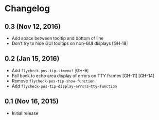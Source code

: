 # Changelog #

## 0.3 (Nov 12, 2016) ##

- Add space between tooltip and bottom of line
- Don’t try to hide GUI tooltips on non-GUI displays [GH-18]

## 0.2 (Jan 15, 2016) ##

- Add `flycheck-pos-tip-timeout` [GH-9]
- Fall back to echo area display of errors on TTY frames [GH-11] [GH-14]
- Remove `flycheck-pos-tip-show-function`
- Add `flycheck-pos-tip-display-errors-tty-function`

## 0.1 (Nov 16, 2015) ##

- Initial release
